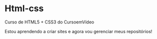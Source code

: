 # Html-css
 Curso de HTML5 + CSS3 do CursoemVídeo 

 Estou aprendendo a criar sites e agora vou gerenciar meus repositórios!
